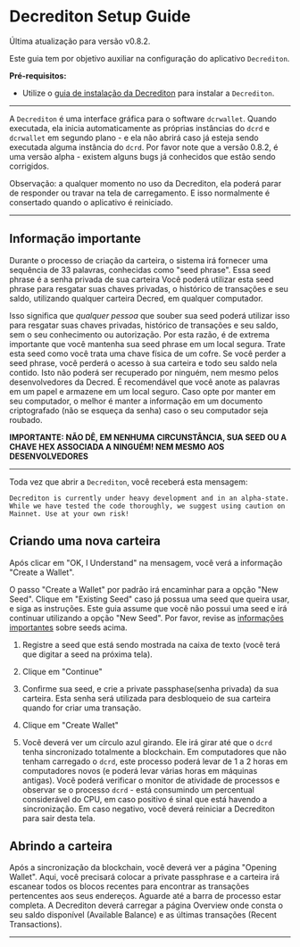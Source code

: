 # **Decrediton Setup Guide**

Última atualização para versão v0.8.2.

Este guia tem por objetivo auxiliar na configuração do aplicativo `Decrediton`. 

**Pré-requisitos:**

- Utilize o [guia de instalação da Decrediton](/getting-started/install-guide.md#decrediton) para instalar a `Decrediton`.

---

A `Decrediton` é uma interface gráfica para o software `dcrwallet`. Quando executada, ela inicia automaticamente  as próprias instâncias do `dcrd` e `dcrwallet` em segundo plano - e ela não abrirá caso já esteja sendo executada alguma instância do `dcrd`. Por favor note que a versão 0.8.2, é uma versão alpha - existem alguns bugs já conhecidos que estão sendo corrigidos.

Observação: a qualquer momento no uso da Decrediton, ela poderá parar de responder ou travar na tela de carregamento. E isso normalmente é consertado quando o aplicativo é reiniciado.

---

## **Informação importante**

Durante o processo de criação da carteira, o sistema irá fornecer uma sequência de 33 palavras, conhecidas como "seed phrase". Essa seed phrase é a senha privada de sua carteira Você poderá utilizar esta seed phrase para resgatar suas chaves privadas, o histórico de transações e seu saldo, utilizando qualquer carteira Decred, em qualquer computador.

Isso significa que *qualquer pessoa* que souber sua seed poderá utilizar isso para resgatar suas chaves privadas, histórico de transações e seu saldo, sem o seu conhecimento ou autorização. Por esta razão, é de extrema importante que você mantenha sua seed phrase em um local segura. Trate esta seed como você trata uma chave física de um cofre. Se você perder a seed phrase, você perderá o acesso à sua carteira e todo seu saldo nela contido. Isto não poderá ser recuperado por ninguém, nem mesmo pelos desenvolvedores da Decred. É recomendável que você anote as palavras em um papel e armazene em um local seguro. Caso opte por manter em seu computador, o melhor é manter a informação em um documento criptografado (não se esqueça da senha) caso o seu computador seja roubado.

**IMPORTANTE: NÃO DÊ, EM NENHUMA CIRCUNSTÂNCIA, SUA SEED OU A CHAVE HEX ASSOCIADA A NINGUÉM! NEM MESMO AOS DESENVOLVEDORES**

---

Toda vez que abrir a `Decrediton`, você receberá esta mensagem:

    Decrediton is currently under heavy development and in an alpha-state. While we have tested the code thoroughly, we suggest using caution on Mainnet. Use at your own risk!

## **Criando uma nova carteira**

Após clicar em "OK, I Understand" na mensagem, você verá a informação "Create a Wallet".

O passo "Create a Wallet" por padrão irá encaminhar para a opção "New Seed". Clique em "Existing Seed" caso já possua uma seed que queira usar, e siga as instruções. Este guia assume que você não possui uma seed e irá continuar utilizando a opção "New Seed". Por favor, revise as [informações importantes](#critical-information) sobre seeds acima.

1. Registre a seed que está sendo mostrada na caixa de texto (você terá que digitar a seed na próxima tela).

2. Clique em "Continue"

3. Confirme sua seed, e crie a private passphase(senha privada) da sua carteira. Esta senha será utilizada para desbloqueio de sua carteira quando for criar uma transação.

4. Clique em "Create Wallet"

5. Você deverá ver um círculo azul girando. Ele irá girar até que o `dcrd` tenha sincronizado totalmente a blockchain. Em computadores que não tenham carregado o `dcrd`, este processo poderá levar de 1 a 2 horas em computadores novos (e poderá levar várias horas em máquinas antigas). Você poderá verificar o monitor de atividade de processos e observar se o processo `dcrd` - está consumindo um percentual considerável do CPU, em caso positivo é sinal que está havendo a sincronização. Em caso negativo, você deverá reiniciar a Decrediton para sair desta tela.

## **Abrindo a carteira**

Após a sincronização da blockchain, você deverá ver a página "Opening Wallet". Aqui, você precisará colocar a private passphrase e a carteira irá escanear todos os blocos recentes para encontrar as transações pertencentes aos seus endereços. Aguarde até a barra de processo estar completa. A Decrediton deverá carregar a página Overview onde consta o seu saldo disponível (Available Balance) e as últimas transações (Recent Transactions).

---

